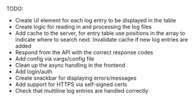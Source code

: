 TODO:
 - Create UI element for each log entry to be displayed in the table
 - Create logic for reading in and processing the log files
 - Add cache to the server, for entry table use positions in the array to indicate where to search next. Invalidate cache if new log entries are added
 - Respond from the API with the correct response codes
 - Add config via vargs/config file
 - Clean up the async handling in the frontend
 - Add login/auth
 - Create snackbar for displaying errors/messages
 - Add support for HTTPS via self-signed certs
 - Check that multiline log entries are handled correctly